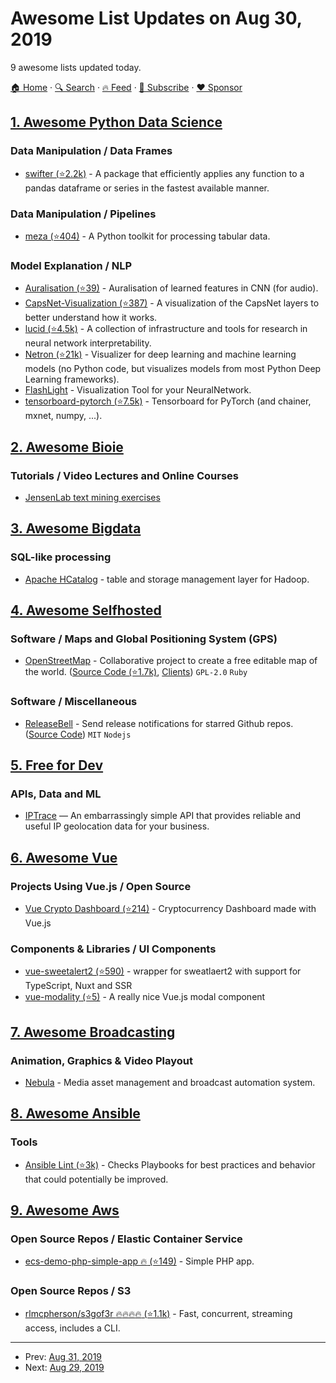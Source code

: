 # Awesome List Updates on Aug 30, 2019

9 awesome lists updated today.

[🏠 Home](/README.md) · [🔍 Search](https://www.trackawesomelist.com/search/) · [🔥 Feed](https://www.trackawesomelist.com/rss.xml) · [📮 Subscribe](https://trackawesomelist.us17.list-manage.com/subscribe?u=d2f0117aa829c83a63ec63c2f&id=36a103854c) · [❤️  Sponsor](https://github.com/sponsors/theowenyoung)



## [1. Awesome Python Data Science](/content/krzjoa/awesome-python-data-science/README.md)

### Data Manipulation / Data Frames

*   [swifter (⭐2.2k)](https://github.com/jmcarpenter2/swifter) - A package that efficiently applies any function to a pandas dataframe or series in the fastest available manner.

### Data Manipulation / Pipelines

*   [meza (⭐404)](https://github.com/reubano/meza) - A Python toolkit for processing tabular data.

### Model Explanation / NLP

*   [Auralisation (⭐39)](https://github.com/keunwoochoi/Auralisation) - Auralisation of learned features in CNN (for audio).
*   [CapsNet-Visualization (⭐387)](https://github.com/bourdakos1/CapsNet-Visualization) - A visualization of the CapsNet layers to better understand how it works.
*   [lucid (⭐4.5k)](https://github.com/tensorflow/lucid) - A collection of infrastructure and tools for research in neural network interpretability.
*   [Netron (⭐21k)](https://github.com/lutzroeder/Netron) - Visualizer for deep learning and machine learning models (no Python code, but visualizes models from most Python Deep Learning frameworks).
*   [FlashLight](https://github.com/dlguys/flashlight) - Visualization Tool for your NeuralNetwork.
*   [tensorboard-pytorch (⭐7.5k)](https://github.com/lanpa/tensorboard-pytorch) - Tensorboard for PyTorch (and chainer, mxnet, numpy, ...).

## [2. Awesome Bioie](/content/caufieldjh/awesome-bioie/README.md)

### Tutorials / Video Lectures and Online Courses

*   [JensenLab text mining exercises](https://jensenlab.org/training/textmining/)

## [3. Awesome Bigdata](/content/newTendermint/awesome-bigdata/README.md)

### SQL-like processing

*   [Apache HCatalog](https://cwiki.apache.org/confluence/display/Hive/HCatalog) - table and storage management layer for Hadoop.

## [4. Awesome Selfhosted](/content/awesome-selfhosted/awesome-selfhosted/README.md)

### Software / Maps and Global Positioning System (GPS)

*   [OpenStreetMap](https://www.openstreetmap.org/) - Collaborative project to create a free editable map of the world. ([Source Code (⭐1.7k)](https://github.com/openstreetmap/openstreetmap-website), [Clients](https://wiki.openstreetmap.org/wiki/Software)) `GPL-2.0` `Ruby`

### Software / Miscellaneous

*   [ReleaseBell](https://releasebell.com/) - Send release notifications for starred Github repos. ([Source Code](https://git.cloudron.io/cloudron/releasebell)) `MIT` `Nodejs`

## [5. Free for Dev](/content/ripienaar/free-for-dev/README.md)

### APIs, Data and ML

*   [IPTrace](https://iptrace.io) — An embarrassingly simple API that provides reliable and useful IP geolocation data for your business.

## [6. Awesome Vue](/content/vuejs/awesome-vue/README.md)

### Projects Using Vue.js / Open Source

*   [Vue Crypto Dashboard (⭐214)](https://github.com/JayeshLab/vue-crypto-dashboard) - Cryptocurrency Dashboard made with Vue.js

### Components & Libraries / UI Components

*   [vue-sweetalert2 (⭐590)](https://github.com/avil13/vue-sweetalert2) - wrapper for sweatlaert2 with support for TypeScript, Nuxt and SSR
*   [vue-modality (⭐5)](https://github.com/ovictorpereira/vue-modality) - A really nice Vue.js modal component

## [7. Awesome Broadcasting](/content/ebu/awesome-broadcasting/README.md)

### Animation, Graphics & Video Playout

*   [Nebula](https://github.com/nebulabroadcast) - Media asset management and broadcast automation system.

## [8. Awesome Ansible](/content/ansible-community/awesome-ansible/README.md)

### Tools

*   [Ansible Lint (⭐3k)](https://github.com/ansible/ansible-lint) - Checks Playbooks for best practices and behavior that could potentially be improved.

## [9. Awesome Aws](/content/donnemartin/awesome-aws/README.md)

### Open Source Repos / Elastic Container Service

*   [ecs-demo-php-simple-app :fire: (⭐149)](https://github.com/awslabs/ecs-demo-php-simple-app) - Simple PHP app.

### Open Source Repos / S3

*   [rlmcpherson/s3gof3r :fire::fire::fire::fire: (⭐1.1k)](https://github.com/rlmcpherson/s3gof3r) - Fast, concurrent, streaming access, includes a CLI.

---

- Prev: [Aug 31, 2019](/content/2019/08/31/README.md)
- Next: [Aug 29, 2019](/content/2019/08/29/README.md)